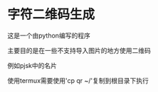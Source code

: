 # 字符二维码生成



这是一个由python编写的程序

主要目的是在一些不支持导入图片的地方使用二维码

例如pjsk中的名片

使用termux需要使用'cp qr ~/'复制到根目录下执行

